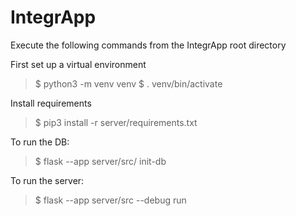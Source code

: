 # IntegrApp
Execute the following commands from the IntegrApp root directory

First set up a virtual environment
> $ python3 -m venv venv
> $ . venv/bin/activate

Install requirements
> $ pip3 install -r server/requirements.txt

To run the DB:
> $ flask --app server/src/ init-db

To run the server:
> $ flask --app server/src --debug run 
